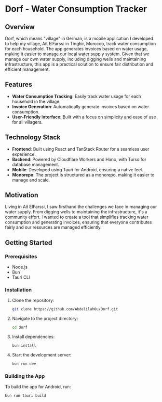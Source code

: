 # Dorf - Water Consumption Tracker

## Overview

Dorf, which means "village" in German, is a mobile application I developed to help my village, Ait ElFarssi in Tinghir, Morocco, track water consumption for each household. The app generates invoices based on water usage, making it easier to manage our local water supply system. Given that we manage our own water supply, including digging wells and maintaining infrastructure, this app is a practical solution to ensure fair distribution and efficient management.

## Features

- **Water Consumption Tracking**: Easily track water usage for each household in the village.
- **Invoice Generation**: Automatically generate invoices based on water consumption.
- **User-Friendly Interface**: Built with a focus on simplicity and ease of use for all villagers.

## Technology Stack

- **Frontend**: Built using React and TanStack Router for a seamless user experience.
- **Backend**: Powered by Cloudflare Workers and Hono, with Turso for database management.
- **Mobile**: Developed using Tauri for Android, ensuring a native feel.
- **Monorepo**: The project is structured as a monorepo, making it easier to manage and scale.

## Motivation

Living in Ait ElFarssi, I saw firsthand the challenges we face in managing our water supply. From digging wells to maintaining the infrastructure, it's a community effort. I wanted to create a tool that simplifies tracking water consumption and generating invoices, ensuring that everyone contributes fairly and our resources are managed efficiently.

## Getting Started

### Prerequisites

- Node.js
- Bun
- Tauri CLI

### Installation

1. Clone the repository:
   ```bash
   git clone https://github.com/AbdelilahOu/Dorf.git
   ```
2. Navigate to the project directory:
   ```bash
   cd dorf
   ```
3. Install dependencies:
   ```bash
   bun install
   ```
4. Start the development server:
   ```bash
   bun run dev
   ```

### Building the App

To build the app for Android, run:
```bash
bun run tauri build
```
